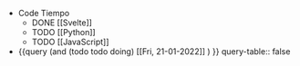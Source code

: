 - Code Tiempo
	- DONE [[Svelte]]
	- TODO [[Python]]
	- TODO [[JavaScript]]
- {{query (and (todo todo doing) [[Fri, 21-01-2022]] ) }}
  query-table:: false